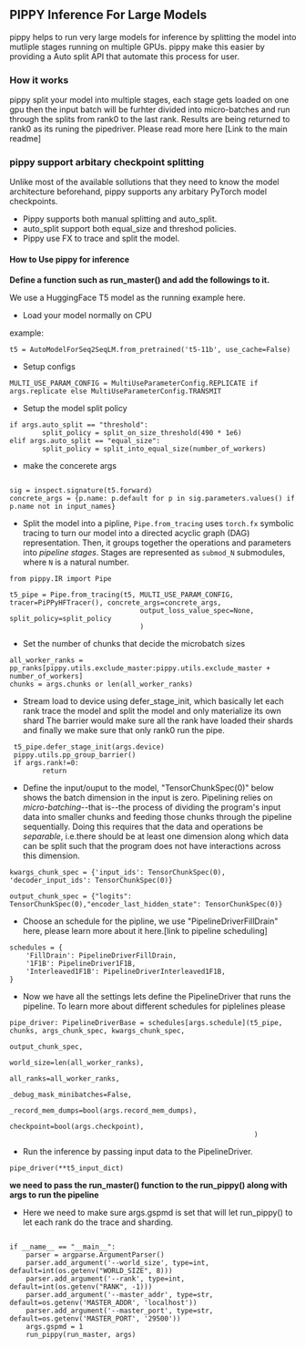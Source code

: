 ## PIPPY Inference For Large Models

pippy helps to run very large models for inference by splitting the model into mutliple stages running on multiple GPUs.
pippy make this easier by providing a Auto split API that automate this process for user. 

### How it works

pippy split your model into multiple stages, each stage gets loaded on one gpu then the input batch will be furhter divided into micro-batches and run through the splits from rank0 to the last rank. Results are being returned to rank0 as its runing the pipedriver.
Please read more here [Link to the main readme]

### pippy support arbitary checkpoint splitting 

Unlike most of the available sollutions that they need to know the model architecture beforehand, pippy supports any arbitary PyTorch model checkpoints.

* Pippy supports both manual splitting and auto_split.
* auto_split support both equal_size and threshod policies.
* Pippy use FX to trace and split the model.

#### How to Use pippy for inference

**Define a function such as run_master() and add the followings to it.**

We use a HuggingFace T5 model as the running example here.

* Load your model normally on CPU

example:

` t5 = AutoModelForSeq2SeqLM.from_pretrained('t5-11b', use_cache=False) `

* Setup configs

 `MULTI_USE_PARAM_CONFIG = MultiUseParameterConfig.REPLICATE if args.replicate else MultiUseParameterConfig.TRANSMIT`

*  Setup the model split policy

```
if args.auto_split == "threshold":
        split_policy = split_on_size_threshold(490 * 1e6)
elif args.auto_split == "equal_size":
        split_policy = split_into_equal_size(number_of_workers)
```
* make the concerete args
```

sig = inspect.signature(t5.forward)
concrete_args = {p.name: p.default for p in sig.parameters.values() if p.name not in input_names}

```

* Split the model into a pipline, `Pipe.from_tracing` uses `torch.fx` symbolic tracing to turn our model into a directed acyclic graph (DAG) representation. Then, it groups together the operations and parameters into _pipeline stages_. Stages are represented as `submod_N` submodules, where `N` is a natural number.

```
from pippy.IR import Pipe

t5_pipe = Pipe.from_tracing(t5, MULTI_USE_PARAM_CONFIG, tracer=PiPPyHFTracer(), concrete_args=concrete_args,
                                output_loss_value_spec=None, split_policy=split_policy
                                )
```

* Set the number of chunks that decide the microbatch sizes

```
all_worker_ranks = pp_ranks[pippy.utils.exclude_master:pippy.utils.exclude_master + number_of_workers]
chunks = args.chunks or len(all_worker_ranks)
```
* Stream load to device using defer_stage_init, which basically let each rank trace the model and split the model and only materialize its own shard
The barrier would make sure all the rank have loaded their shards and finally we make sure that only rank0 run the pipe.

```
 t5_pipe.defer_stage_init(args.device)
 pippy.utils.pp_group_barrier()
 if args.rank!=0:
        return 
 ```

* Define the input/ouput to the model, "TensorChunkSpec(0)" below shows the batch dimension in the input is zero. Pipelining relies on _micro-batching_--that is--the process of dividing the program's input data into smaller chunks and feeding those chunks through the pipeline sequentially. Doing this requires that the data and operations be _separable_, i.e.there should be at least one dimension along which data can be split such that the program does not have interactions across this dimension.

```
kwargs_chunk_spec = {'input_ids': TensorChunkSpec(0), 'decoder_input_ids': TensorChunkSpec(0)}

output_chunk_spec = {"logits": TensorChunkSpec(0),"encoder_last_hidden_state": TensorChunkSpec(0)}

```
* Choose an schedule for the pipline, we use "PipelineDriverFillDrain" here, please learn more about it here.[link to pipeline scheduling]
```
schedules = {
    'FillDrain': PipelineDriverFillDrain,
    '1F1B': PipelineDriver1F1B,
    'Interleaved1F1B': PipelineDriverInterleaved1F1B,
}
```
* Now we have all the settings lets define the PipelineDriver that runs the pipeline. To learn more about different schedules for piplelines please 
```
pipe_driver: PipelineDriverBase = schedules[args.schedule](t5_pipe, chunks, args_chunk_spec, kwargs_chunk_spec,
                                                            output_chunk_spec,
                                                            world_size=len(all_worker_ranks),
                                                            all_ranks=all_worker_ranks,
                                                            _debug_mask_minibatches=False,
                                                            _record_mem_dumps=bool(args.record_mem_dumps),
                                                            checkpoint=bool(args.checkpoint),
                                                            )
```

* Run the inference by passing input data to the PipelineDriver.

`pipe_driver(**t5_input_dict)`


**we need to pass the run_master() function to the run_pippy() along with args to run the pipeline**

* Here we need to make sure args.gspmd is set that will let run_pippy() to let each rank do the trace and sharding.

```

if __name__ == "__main__":
    parser = argparse.ArgumentParser()
    parser.add_argument('--world_size', type=int, default=int(os.getenv("WORLD_SIZE", 8)))
    parser.add_argument('--rank', type=int, default=int(os.getenv("RANK", -1)))
    parser.add_argument('--master_addr', type=str, default=os.getenv('MASTER_ADDR', 'localhost'))
    parser.add_argument('--master_port', type=str, default=os.getenv('MASTER_PORT', '29500'))
    args.gspmd = 1
    run_pippy(run_master, args)

```
